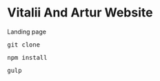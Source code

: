 <h1>Vitalii And Artur Website</h1>
<p>Landing page</p>


<pre>git clone</pre>
<pre>npm install</pre>
<pre>gulp</pre>
